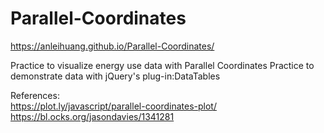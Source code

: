 # Parallel-Coordinates
https://anleihuang.github.io/Parallel-Coordinates/

Practice to visualize energy use data with Parallel Coordinates
Practice to demonstrate data with jQuery's plug-in:DataTables

References: 
</br>
https://plot.ly/javascript/parallel-coordinates-plot/
</br>
https://bl.ocks.org/jasondavies/1341281
